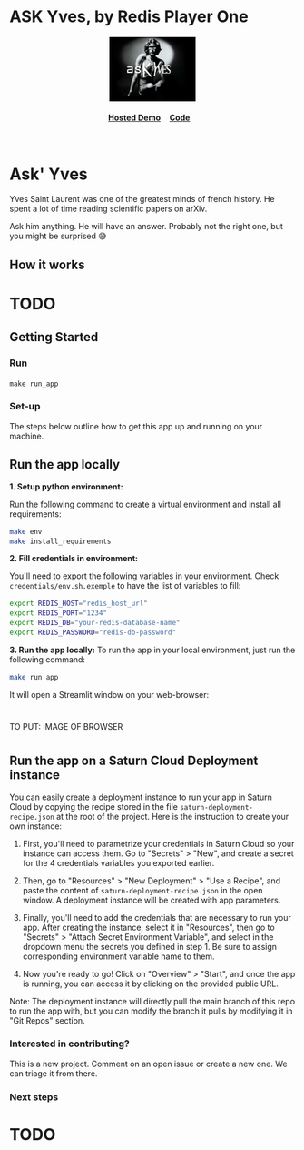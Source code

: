 
# **ASK Yves, by Redis Player One**
<div align="center">
    <a href="https://github.com/RedisVentures/redis-arXiv-search"><img src="data/askiv.png" width="30%"><img></a>
    <br />
    <br />
<div display="inline-block">
    <a href="https://docsearch.redisventures.com"><b>Hosted Demo</b></a>&nbsp;&nbsp;&nbsp;
    <a href="https://github.com/RedisVentures/redis-arXiv-search"><b>Code</b></a>&nbsp;&nbsp;&nbsp;
  </div>
    <br />
    <br />
</div>

# Ask' Yves

Yves Saint Laurent was one of the greatest minds of french history. He spent a lot of time reading scientific papers on arXiv.

Ask him anything. He will have an answer. Probably not the right one, but you might be surprised 😅

## How it works
# TODO

## Getting Started

### Run

`make run_app`

### Set-up

The steps below outline how to get this app up and running on your machine.

## **Run the app locally**

**1. Setup python environment:**

Run the following command to create a virtual environment and install all requirements:
```bash
make env
make install_requirements
```

**2. Fill credentials in environment:**

You'll need to export the following variables in your environment. Check `credentials/env.sh.exemple` to have the list of variables to fill:
```bash
export REDIS_HOST="redis_host_url"
export REDIS_PORT="1234"
export REDIS_DB="your-redis-database-name"
export REDIS_PASSWORD="redis-db-password"
```

**3. Run the app locally:**
To run the app in your local environment, just run the following command:
```bash
make run_app
```

It will open a Streamlit window on your web-browser:

# 
TO PUT: IMAGE OF BROWSER
#


## **Run the app on a Saturn Cloud Deployment instance**

You can easily create a deployment instance to run your app in Saturn Cloud by copying the recipe stored in the file `saturn-deployment-recipe.json` at the root of the project. Here is the instruction to create your own instance:

1. First, you'll need to parametrize your credentials in Saturn Cloud so your instance can access them. Go to "Secrets" > "New", and create a secret for the 4 credentials variables you exported earlier.

2. Then, go to "Resources" > "New Deployment" > "Use a Recipe", and paste the content of `saturn-deployment-recipe.json` in the open window. A deployment instance will be created with app parameters.

3. Finally, you'll need to add the credentials that are necessary to run your app. After creating the instance, select it in "Resources", then go to "Secrets" > "Attach Secret Environment Variable", and select in the dropdown menu the secrets you defined in step 1. Be sure to assign corresponding environment variable name to them.

4. Now you're ready to go! Click on "Overview" > "Start", and once the app is running, you can access it by clicking on the provided public URL.

Note: The deployment instance will directly pull the main branch of this repo to run the app with, but you can modify the branch it pulls by modifying it in "Git Repos" section. 


### Interested in contributing?
This is a new project. Comment on an open issue or create a new one. We can triage it from there.


### Next steps
# TODO